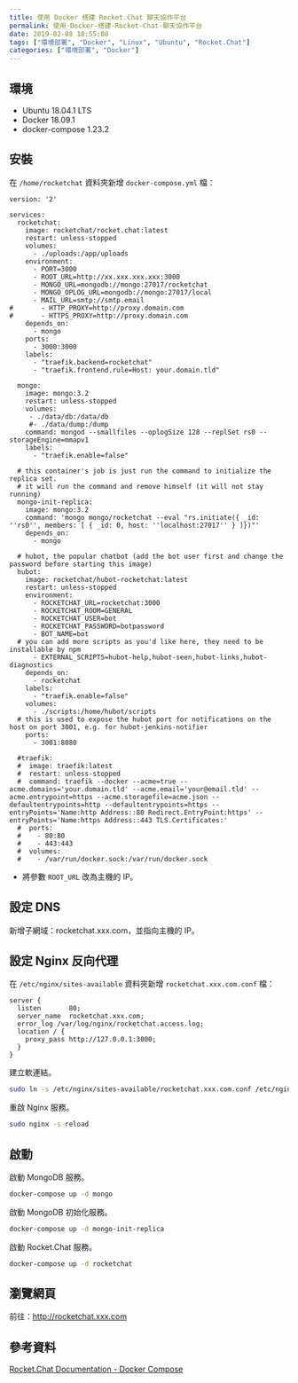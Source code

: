 ```yaml
---
title: 使用 Docker 搭建 Rocket.Chat 聊天協作平台
permalink: 使用-Docker-搭建-Rocket-Chat-聊天協作平台
date: 2019-02-08 18:55:08
tags: ["環境部署", "Docker", "Linux", "Ubuntu", "Rocket.Chat"]
categories: ["環境部署", "Docker"]
---
```


## 環境

- Ubuntu 18.04.1 LTS
- Docker 18.09.1
- docker-compose 1.23.2

## 安裝

在 `/home/rocketchat` 資料夾新增 `docker-compose.yml` 檔：

```YML
version: '2'

services:
  rocketchat:
    image: rocketchat/rocket.chat:latest
    restart: unless-stopped
    volumes:
      - ./uploads:/app/uploads
    environment:
      - PORT=3000
      - ROOT_URL=http://xx.xxx.xxx.xxx:3000
      - MONGO_URL=mongodb://mongo:27017/rocketchat
      - MONGO_OPLOG_URL=mongodb://mongo:27017/local
      - MAIL_URL=smtp://smtp.email
#       - HTTP_PROXY=http://proxy.domain.com
#       - HTTPS_PROXY=http://proxy.domain.com
    depends_on:
      - mongo
    ports:
      - 3000:3000
    labels:
      - "traefik.backend=rocketchat"
      - "traefik.frontend.rule=Host: your.domain.tld"

  mongo:
    image: mongo:3.2
    restart: unless-stopped
    volumes:
     - ./data/db:/data/db
     #- ./data/dump:/dump
    command: mongod --smallfiles --oplogSize 128 --replSet rs0 --storageEngine=mmapv1
    labels:
      - "traefik.enable=false"

  # this container's job is just run the command to initialize the replica set.
  # it will run the command and remove himself (it will not stay running)
  mongo-init-replica:
    image: mongo:3.2
    command: 'mongo mongo/rocketchat --eval "rs.initiate({ _id: ''rs0'', members: [ { _id: 0, host: ''localhost:27017'' } ]})"'
    depends_on:
      - mongo

  # hubot, the popular chatbot (add the bot user first and change the password before starting this image)
  hubot:
    image: rocketchat/hubot-rocketchat:latest
    restart: unless-stopped
    environment:
      - ROCKETCHAT_URL=rocketchat:3000
      - ROCKETCHAT_ROOM=GENERAL
      - ROCKETCHAT_USER=bot
      - ROCKETCHAT_PASSWORD=botpassword
      - BOT_NAME=bot
  # you can add more scripts as you'd like here, they need to be installable by npm
      - EXTERNAL_SCRIPTS=hubot-help,hubot-seen,hubot-links,hubot-diagnostics
    depends_on:
      - rocketchat
    labels:
      - "traefik.enable=false"
    volumes:
      - ./scripts:/home/hubot/scripts
  # this is used to expose the hubot port for notifications on the host on port 3001, e.g. for hubot-jenkins-notifier
    ports:
      - 3001:8080

  #traefik:
  #  image: traefik:latest
  #  restart: unless-stopped
  #  command: traefik --docker --acme=true --acme.domains='your.domain.tld' --acme.email='your@email.tld' --acme.entrypoint=https --acme.storagefile=acme.json --defaultentrypoints=http --defaultentrypoints=https --entryPoints='Name:http Address::80 Redirect.EntryPoint:https' --entryPoints='Name:https Address::443 TLS.Certificates:'
  #  ports:
  #    - 80:80
  #    - 443:443
  #  volumes:
  #    - /var/run/docker.sock:/var/run/docker.sock
```

- 將參數 `ROOT_URL` 改為主機的 IP。

## 設定 DNS

新增子網域：rocketchat.xxx.com，並指向主機的 IP。

## 設定 Nginx 反向代理

在 `/etc/nginx/sites-available` 資料夾新增 `rocketchat.xxx.com.conf` 檔：

```CONF
server {
  listen       80;
  server_name  rocketchat.xxx.com;
  error_log /var/log/nginx/rocketchat.access.log;
  location / {
    proxy_pass http://127.0.0.1:3000;
  }
}
```

建立軟連結。

```BASH
sudo ln -s /etc/nginx/sites-available/rocketchat.xxx.com.conf /etc/nginx/sites-enabled/rocketchat.xxx.com.conf
```

重啟 Nginx 服務。

```BASH
sudo nginx -s reload
```

## 啟動

啟動 MongoDB 服務。

```BASH
docker-compose up -d mongo
```

啟動 MongoDB 初始化服務。

```BASH
docker-compose up -d mongo-init-replica
```

啟動 Rocket.Chat 服務。

```BASH
docker-compose up -d rocketchat
```

## 瀏覽網頁

前往：<http://rocketchat.xxx.com>

## 參考資料

[Rocket.Chat Documentation - Docker Compose](https://rocket.chat/docs/installation/docker-containers/available-images/)
